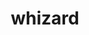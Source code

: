 ---
title: "whizard"
layout: cache
categories: [package, develop]
meta: {"compilers": ["gcc@=11.4.0"], "num_specs": 19, "num_specs_by_stack": {"hep": 19, "root": 19}, "oss": ["ubuntu22.04"], "platforms": ["linux"], "stacks": ["hep", "root"], "targets": ["x86_64_v3"], "versions": ["3.1.4"]}
spec_details: [{"compiler": "gcc@=11.4.0", "hash": "clsug7mq7ryxtnfth43637qinmief7f2", "os": "ubuntu22.04", "platform": "linux", "size": "-", "stacks": ["hep", "root"], "tarball": "https://binaries.spack.io/develop/build_cache/linux-ubuntu22.04-x86_64_v3/gcc-11.4.0/whizard-3.1.4/linux-ubuntu22.04-x86_64_v3-gcc-11.4.0-whizard-3.1.4-clsug7mq7ryxtnfth43637qinmief7f2.spack", "target": "x86_64_v3", "variants": ["build_system=autotools", "+fastjet", "+gosam", "hepmc=3", "~latex", "+lcio", "+lhapdf", "+openloops", "+openmp", "patches=c3258eb", "+pythia8"], "versions": ["3.1.4"]}, {"compiler": "gcc@=11.4.0", "hash": "ddt4mj47iyzisj33acdwqbszsrgse5ik", "os": "ubuntu22.04", "platform": "linux", "size": "-", "stacks": ["hep", "root"], "tarball": "https://binaries.spack.io/develop/build_cache/linux-ubuntu22.04-x86_64_v3/gcc-11.4.0/whizard-3.1.4/linux-ubuntu22.04-x86_64_v3-gcc-11.4.0-whizard-3.1.4-ddt4mj47iyzisj33acdwqbszsrgse5ik.spack", "target": "x86_64_v3", "variants": ["build_system=autotools", "+fastjet", "+gosam", "hepmc=3", "~latex", "+lcio", "+lhapdf", "+openloops", "+openmp", "patches=c3258eb", "+pythia8"], "versions": ["3.1.4"]}, {"compiler": "gcc@=11.4.0", "hash": "idxwdbhpsnkcinujizemi3qpdnh6y75a", "os": "ubuntu22.04", "platform": "linux", "size": "-", "stacks": ["hep", "root"], "tarball": "https://binaries.spack.io/develop/build_cache/linux-ubuntu22.04-x86_64_v3/gcc-11.4.0/whizard-3.1.4/linux-ubuntu22.04-x86_64_v3-gcc-11.4.0-whizard-3.1.4-idxwdbhpsnkcinujizemi3qpdnh6y75a.spack", "target": "x86_64_v3", "variants": ["build_system=autotools", "+fastjet", "+gosam", "hepmc=3", "~latex", "+lcio", "+lhapdf", "+openloops", "+openmp", "patches=c3258eb", "+pythia8"], "versions": ["3.1.4"]}, {"compiler": "gcc@=11.4.0", "hash": "ji6elhjcfti75qrd4mo4x6grqvnreqvz", "os": "ubuntu22.04", "platform": "linux", "size": "-", "stacks": ["hep", "root"], "tarball": "https://binaries.spack.io/develop/build_cache/linux-ubuntu22.04-x86_64_v3/gcc-11.4.0/whizard-3.1.4/linux-ubuntu22.04-x86_64_v3-gcc-11.4.0-whizard-3.1.4-ji6elhjcfti75qrd4mo4x6grqvnreqvz.spack", "target": "x86_64_v3", "variants": ["build_system=autotools", "+fastjet", "+gosam", "hepmc=3", "~latex", "+lcio", "+lhapdf", "+openloops", "+openmp", "patches=c3258eb", "+pythia8"], "versions": ["3.1.4"]}, {"compiler": "gcc@=11.4.0", "hash": "kgaik72tj2dxmft2dfyz5ndbfugpq244", "os": "ubuntu22.04", "platform": "linux", "size": "-", "stacks": ["hep", "root"], "tarball": "https://binaries.spack.io/develop/build_cache/linux-ubuntu22.04-x86_64_v3/gcc-11.4.0/whizard-3.1.4/linux-ubuntu22.04-x86_64_v3-gcc-11.4.0-whizard-3.1.4-kgaik72tj2dxmft2dfyz5ndbfugpq244.spack", "target": "x86_64_v3", "variants": ["build_system=autotools", "+fastjet", "+gosam", "hepmc=3", "~latex", "+lcio", "+lhapdf", "+openloops", "+openmp", "patches=c3258eb", "+pythia8"], "versions": ["3.1.4"]}, {"compiler": "gcc@=11.4.0", "hash": "loqbykq7vpojvgmbbcplfj3ujnxdzdko", "os": "ubuntu22.04", "platform": "linux", "size": "-", "stacks": ["hep", "root"], "tarball": "https://binaries.spack.io/develop/build_cache/linux-ubuntu22.04-x86_64_v3/gcc-11.4.0/whizard-3.1.4/linux-ubuntu22.04-x86_64_v3-gcc-11.4.0-whizard-3.1.4-loqbykq7vpojvgmbbcplfj3ujnxdzdko.spack", "target": "x86_64_v3", "variants": ["build_system=autotools", "+fastjet", "+gosam", "hepmc=3", "~latex", "+lcio", "+lhapdf", "+openloops", "+openmp", "patches=c3258eb", "+pythia8"], "versions": ["3.1.4"]}, {"compiler": "gcc@=11.4.0", "hash": "lqd3674kofnhhc2xxr4gsu3enzqeeek5", "os": "ubuntu22.04", "platform": "linux", "size": "-", "stacks": ["hep", "root"], "tarball": "https://binaries.spack.io/develop/build_cache/linux-ubuntu22.04-x86_64_v3/gcc-11.4.0/whizard-3.1.4/linux-ubuntu22.04-x86_64_v3-gcc-11.4.0-whizard-3.1.4-lqd3674kofnhhc2xxr4gsu3enzqeeek5.spack", "target": "x86_64_v3", "variants": ["build_system=autotools", "+fastjet", "+gosam", "hepmc=3", "~latex", "+lcio", "+lhapdf", "+openloops", "+openmp", "patches=c3258eb", "+pythia8"], "versions": ["3.1.4"]}, {"compiler": "gcc@=11.4.0", "hash": "mpuevesnprsnqqxyc5wrs5tvks4e7jzu", "os": "ubuntu22.04", "platform": "linux", "size": "-", "stacks": ["hep", "root"], "tarball": "https://binaries.spack.io/develop/build_cache/linux-ubuntu22.04-x86_64_v3/gcc-11.4.0/whizard-3.1.4/linux-ubuntu22.04-x86_64_v3-gcc-11.4.0-whizard-3.1.4-mpuevesnprsnqqxyc5wrs5tvks4e7jzu.spack", "target": "x86_64_v3", "variants": ["build_system=autotools", "+fastjet", "+gosam", "hepmc=3", "~latex", "+lcio", "+lhapdf", "+openloops", "+openmp", "patches=c3258eb", "+pythia8"], "versions": ["3.1.4"]}, {"compiler": "gcc@=11.4.0", "hash": "p2pfyyomr6qznjswgv27gcj72jkoq774", "os": "ubuntu22.04", "platform": "linux", "size": "-", "stacks": ["hep", "root"], "tarball": "https://binaries.spack.io/develop/build_cache/linux-ubuntu22.04-x86_64_v3/gcc-11.4.0/whizard-3.1.4/linux-ubuntu22.04-x86_64_v3-gcc-11.4.0-whizard-3.1.4-p2pfyyomr6qznjswgv27gcj72jkoq774.spack", "target": "x86_64_v3", "variants": ["build_system=autotools", "+fastjet", "+gosam", "hepmc=3", "~latex", "+lcio", "+lhapdf", "+openloops", "+openmp", "patches=c3258eb", "+pythia8"], "versions": ["3.1.4"]}, {"compiler": "gcc@=11.4.0", "hash": "puetvutjimkuqe72o4zy4dt6dskefqbf", "os": "ubuntu22.04", "platform": "linux", "size": "-", "stacks": ["hep", "root"], "tarball": "https://binaries.spack.io/develop/build_cache/linux-ubuntu22.04-x86_64_v3/gcc-11.4.0/whizard-3.1.4/linux-ubuntu22.04-x86_64_v3-gcc-11.4.0-whizard-3.1.4-puetvutjimkuqe72o4zy4dt6dskefqbf.spack", "target": "x86_64_v3", "variants": ["build_system=autotools", "+fastjet", "+gosam", "hepmc=3", "~latex", "+lcio", "+lhapdf", "+openloops", "+openmp", "patches=c3258eb", "+pythia8"], "versions": ["3.1.4"]}, {"compiler": "gcc@=11.4.0", "hash": "r3ae6pswk54u2ycsyvmlufan4u3ncpch", "os": "ubuntu22.04", "platform": "linux", "size": "-", "stacks": ["hep", "root"], "tarball": "https://binaries.spack.io/develop/build_cache/linux-ubuntu22.04-x86_64_v3/gcc-11.4.0/whizard-3.1.4/linux-ubuntu22.04-x86_64_v3-gcc-11.4.0-whizard-3.1.4-r3ae6pswk54u2ycsyvmlufan4u3ncpch.spack", "target": "x86_64_v3", "variants": ["build_system=autotools", "+fastjet", "+gosam", "hepmc=3", "~latex", "+lcio", "+lhapdf", "+openloops", "+openmp", "patches=c3258eb", "+pythia8"], "versions": ["3.1.4"]}, {"compiler": "gcc@=11.4.0", "hash": "srlpgj5obizeu4ueyekjahykuv6ettfx", "os": "ubuntu22.04", "platform": "linux", "size": "-", "stacks": ["hep", "root"], "tarball": "https://binaries.spack.io/develop/build_cache/linux-ubuntu22.04-x86_64_v3/gcc-11.4.0/whizard-3.1.4/linux-ubuntu22.04-x86_64_v3-gcc-11.4.0-whizard-3.1.4-srlpgj5obizeu4ueyekjahykuv6ettfx.spack", "target": "x86_64_v3", "variants": ["build_system=autotools", "+fastjet", "+gosam", "hepmc=3", "~latex", "+lcio", "+lhapdf", "+openloops", "+openmp", "patches=c3258eb", "+pythia8"], "versions": ["3.1.4"]}, {"compiler": "gcc@=11.4.0", "hash": "tbluvatw2nz46hdtsc3esav2lvwkxh4s", "os": "ubuntu22.04", "platform": "linux", "size": "-", "stacks": ["hep", "root"], "tarball": "https://binaries.spack.io/develop/build_cache/linux-ubuntu22.04-x86_64_v3/gcc-11.4.0/whizard-3.1.4/linux-ubuntu22.04-x86_64_v3-gcc-11.4.0-whizard-3.1.4-tbluvatw2nz46hdtsc3esav2lvwkxh4s.spack", "target": "x86_64_v3", "variants": ["build_system=autotools", "+fastjet", "+gosam", "hepmc=3", "~latex", "+lcio", "+lhapdf", "+openloops", "+openmp", "patches=c3258eb", "+pythia8"], "versions": ["3.1.4"]}, {"compiler": "gcc@=11.4.0", "hash": "tpzcydd5k34zt3fva55dyht7z6gutr7t", "os": "ubuntu22.04", "platform": "linux", "size": "-", "stacks": ["hep", "root"], "tarball": "https://binaries.spack.io/develop/build_cache/linux-ubuntu22.04-x86_64_v3/gcc-11.4.0/whizard-3.1.4/linux-ubuntu22.04-x86_64_v3-gcc-11.4.0-whizard-3.1.4-tpzcydd5k34zt3fva55dyht7z6gutr7t.spack", "target": "x86_64_v3", "variants": ["build_system=autotools", "+fastjet", "+gosam", "hepmc=3", "~latex", "+lcio", "+lhapdf", "+openloops", "+openmp", "patches=c3258eb", "+pythia8"], "versions": ["3.1.4"]}, {"compiler": "gcc@=11.4.0", "hash": "valvc7as72aeialnrydmiha3lywaltjz", "os": "ubuntu22.04", "platform": "linux", "size": "-", "stacks": ["hep", "root"], "tarball": "https://binaries.spack.io/develop/build_cache/linux-ubuntu22.04-x86_64_v3/gcc-11.4.0/whizard-3.1.4/linux-ubuntu22.04-x86_64_v3-gcc-11.4.0-whizard-3.1.4-valvc7as72aeialnrydmiha3lywaltjz.spack", "target": "x86_64_v3", "variants": ["build_system=autotools", "+fastjet", "+gosam", "hepmc=3", "~latex", "+lcio", "+lhapdf", "+openloops", "+openmp", "patches=c3258eb", "+pythia8"], "versions": ["3.1.4"]}, {"compiler": "gcc@=11.4.0", "hash": "vslpuvrd3b5g223chwgv6yhrpgriq6sh", "os": "ubuntu22.04", "platform": "linux", "size": "-", "stacks": ["hep", "root"], "tarball": "https://binaries.spack.io/develop/build_cache/linux-ubuntu22.04-x86_64_v3/gcc-11.4.0/whizard-3.1.4/linux-ubuntu22.04-x86_64_v3-gcc-11.4.0-whizard-3.1.4-vslpuvrd3b5g223chwgv6yhrpgriq6sh.spack", "target": "x86_64_v3", "variants": ["build_system=autotools", "+fastjet", "+gosam", "hepmc=3", "~latex", "+lcio", "+lhapdf", "+openloops", "+openmp", "patches=c3258eb", "+pythia8"], "versions": ["3.1.4"]}, {"compiler": "gcc@=11.4.0", "hash": "wvsbveyjjjauz6x43ohou7byznchozjy", "os": "ubuntu22.04", "platform": "linux", "size": "-", "stacks": ["hep", "root"], "tarball": "https://binaries.spack.io/develop/build_cache/linux-ubuntu22.04-x86_64_v3/gcc-11.4.0/whizard-3.1.4/linux-ubuntu22.04-x86_64_v3-gcc-11.4.0-whizard-3.1.4-wvsbveyjjjauz6x43ohou7byznchozjy.spack", "target": "x86_64_v3", "variants": ["build_system=autotools", "+fastjet", "+gosam", "hepmc=3", "~latex", "+lcio", "+lhapdf", "+openloops", "+openmp", "patches=c3258eb", "+pythia8"], "versions": ["3.1.4"]}, {"compiler": "gcc@=11.4.0", "hash": "y6od5n6mdcdxu3oll6zrf52skal2x4de", "os": "ubuntu22.04", "platform": "linux", "size": "-", "stacks": ["hep", "root"], "tarball": "https://binaries.spack.io/develop/build_cache/linux-ubuntu22.04-x86_64_v3/gcc-11.4.0/whizard-3.1.4/linux-ubuntu22.04-x86_64_v3-gcc-11.4.0-whizard-3.1.4-y6od5n6mdcdxu3oll6zrf52skal2x4de.spack", "target": "x86_64_v3", "variants": ["build_system=autotools", "+fastjet", "+gosam", "hepmc=3", "~latex", "+lcio", "+lhapdf", "+openloops", "+openmp", "patches=c3258eb", "+pythia8"], "versions": ["3.1.4"]}, {"compiler": "gcc@=11.4.0", "hash": "zy6gc4np2wmujjwjmdfkj4xjuwf4mswb", "os": "ubuntu22.04", "platform": "linux", "size": "-", "stacks": ["hep", "root"], "tarball": "https://binaries.spack.io/develop/build_cache/linux-ubuntu22.04-x86_64_v3/gcc-11.4.0/whizard-3.1.4/linux-ubuntu22.04-x86_64_v3-gcc-11.4.0-whizard-3.1.4-zy6gc4np2wmujjwjmdfkj4xjuwf4mswb.spack", "target": "x86_64_v3", "variants": ["build_system=autotools", "+fastjet", "+gosam", "hepmc=3", "~latex", "+lcio", "+lhapdf", "+openloops", "+openmp", "patches=c3258eb", "+pythia8"], "versions": ["3.1.4"]}]
---